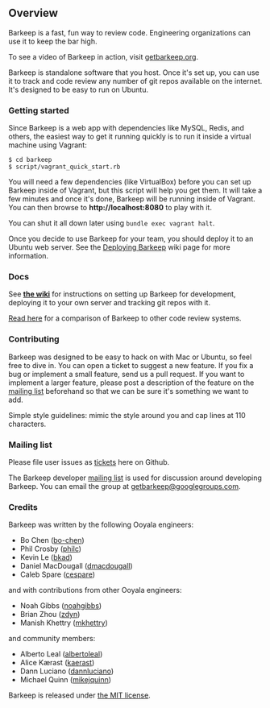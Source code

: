 ## Overview

Barkeep is a fast, fun way to review code. Engineering organizations can use it to keep the bar high.

To see a video of Barkeep in action, visit [getbarkeep.org](http://getbarkeep.org).

Barkeep is standalone software that you host. Once it's set up, you can use it to track and code review any
number of git repos available on the internet. It's designed to be easy to run on Ubuntu.

### Getting started

Since Barkeep is a web app with dependencies like MySQL, Redis, and others, the easiest way to get it
running quickly is to run it inside a virtual machine using Vagrant:

    $ cd barkeep
    $ script/vagrant_quick_start.rb

You will need a few dependencies (like VirtualBox) before you can set up Barkeep inside of Vagrant, but this
script will help you get them. It will take a few minutes and once it's done, Barkeep will be running inside
of Vagrant. You can then browse to **http://localhost:8080** to play with it.

You can shut it all down later using `bundle exec vagrant halt`.

Once you decide to use Barkeep for your team, you should deploy it to an Ubuntu web server. See the [Deploying
Barkeep](https://github.com/ooyala/barkeep/wiki/Deploying-Barkeep) wiki page for more information.

### Docs

See **[the wiki](https://github.com/ooyala/barkeep/wiki)** for instructions on setting up Barkeep for
development, deploying it to your own server and tracking git repos with it.

[Read here](https://github.com/ooyala/barkeep/wiki/Comparing-Barkeep-to-other-code-review-tools) for a
comparison of Barkeep to other code review systems.

### Contributing

Barkeep was designed to be easy to hack on with Mac or Ubuntu, so feel free to dive in. You can open a ticket
to suggest a new feature. If you fix a bug or implement a small feature, send us a pull request. If you want
to implement a larger feature, please post a description of the feature on the [mailing
list](https://groups.google.com/d/forum/getbarkeep) beforehand so that we can be sure it's something we want
to add.

Simple style guidelines: mimic the style around you and cap lines at 110 characters.

### Mailing list

Please file user issues as [tickets](https://github.com/ooyala/barkeep/issues) here on Github.

The Barkeep developer [mailing list](https://groups.google.com/d/forum/getbarkeep) is used for discussion
around developing Barkeep. You can email the group at
[getbarkeep@googlegroups.com](mailto:getbarkeep@googlegroups.com).

### Credits

Barkeep was written by the following Ooyala engineers:

* Bo Chen ([bo-chen](https://github.com/bo-chen))
* Phil Crosby ([philc](https://github.com/philc))
* Kevin Le ([bkad](https://github.com/bkad))
* Daniel MacDougall ([dmacdougall](https://github.com/dmacdougall))
* Caleb Spare ([cespare](https://github.com/cespare))

and with contributions from other Ooyala engineers:

* Noah Gibbs ([noahgibbs](https://github.com/noahgibbs))
* Brian Zhou ([zdyn](https://github.com/zdyn))
* Manish Khettry ([mkhettry](https://github.com/mkhettry))

and community members:

* Alberto Leal ([albertoleal](https://github.com/albertoleal))
* Alice Kærast ([kaerast](https://github.com/kaerast))
* Dann Luciano ([dannluciano](https://github.com/dannluciano))
* Michael Quinn ([mikejquinn](https://github.com/mikejquinn))

Barkeep is released under [the MIT license](http://www.opensource.org/licenses/mit-license.php).
